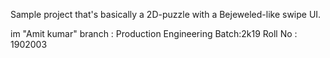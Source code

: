 Sample project that's basically a 2D-puzzle with a Bejeweled-like swipe UI.

im "Amit kumar" 
branch : Production Engineering
Batch:2k19
Roll No : 1902003
